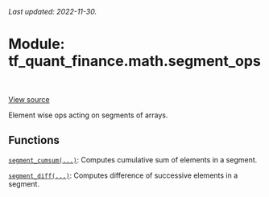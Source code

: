 <!--
This file is generated by a tool. Do not edit directly.
For open-source contributions the docs will be updated automatically.
-->

*Last updated: 2022-11-30.*

<div itemscope itemtype="http://developers.google.com/ReferenceObject">
<meta itemprop="name" content="tf_quant_finance.math.segment_ops" />
<meta itemprop="path" content="Stable" />
</div>

# Module: tf_quant_finance.math.segment_ops

<!-- Insert buttons and diff -->

<table class="tfo-notebook-buttons tfo-api" align="left">
</table>

<a target="_blank" href="https://github.com/google/tf-quant-finance/blob/master/tf_quant_finance/math/segment_ops.py">View source</a>



Element wise ops acting on segments of arrays.



## Functions

[`segment_cumsum(...)`](../../tf_quant_finance/math/segment_ops/segment_cumsum.md): Computes cumulative sum of elements in a segment.

[`segment_diff(...)`](../../tf_quant_finance/math/segment_ops/segment_diff.md): Computes difference of successive elements in a segment.

